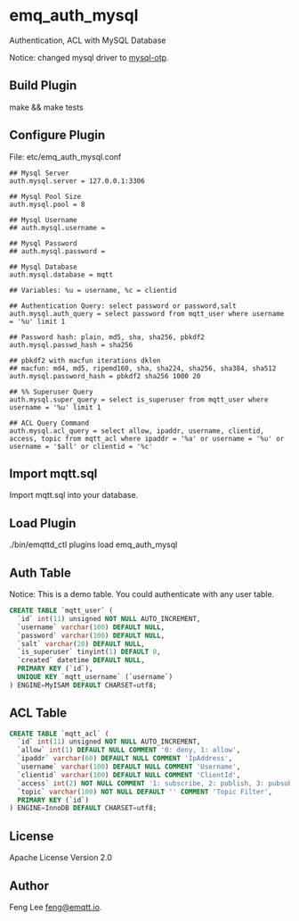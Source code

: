 
emq_auth_mysql
==============

Authentication, ACL with MySQL Database

Notice: changed mysql driver to [mysql-otp](https://github.com/mysql-otp/mysql-otp).

Build Plugin
-------------

make && make tests

Configure Plugin
----------------

File: etc/emq_auth_mysql.conf

```
## Mysql Server
auth.mysql.server = 127.0.0.1:3306

## Mysql Pool Size
auth.mysql.pool = 8

## Mysql Username
## auth.mysql.username =

## Mysql Password
## auth.mysql.password =

## Mysql Database
auth.mysql.database = mqtt

## Variables: %u = username, %c = clientid

## Authentication Query: select password or password,salt
auth.mysql.auth_query = select password from mqtt_user where username = '%u' limit 1

## Password hash: plain, md5, sha, sha256, pbkdf2
auth.mysql.passwd_hash = sha256

## pbkdf2 with macfun iterations dklen
## macfun: md4, md5, ripemd160, sha, sha224, sha256, sha384, sha512
auth.mysql.password_hash = pbkdf2 sha256 1000 20

## %% Superuser Query
auth.mysql.super_query = select is_superuser from mqtt_user where username = '%u' limit 1

## ACL Query Command
auth.mysql.acl_query = select allow, ipaddr, username, clientid, access, topic from mqtt_acl where ipaddr = '%a' or username = '%u' or username = '$all' or clientid = '%c'
```

Import mqtt.sql
---------------

Import mqtt.sql into your database.

Load Plugin
-----------

./bin/emqttd_ctl plugins load emq_auth_mysql

Auth Table
----------

Notice: This is a demo table. You could authenticate with any user table.

```sql
CREATE TABLE `mqtt_user` (
  `id` int(11) unsigned NOT NULL AUTO_INCREMENT,
  `username` varchar(100) DEFAULT NULL,
  `password` varchar(100) DEFAULT NULL,
  `salt` varchar(20) DEFAULT NULL,
  `is_superuser` tinyint(1) DEFAULT 0,
  `created` datetime DEFAULT NULL,
  PRIMARY KEY (`id`),
  UNIQUE KEY `mqtt_username` (`username`)
) ENGINE=MyISAM DEFAULT CHARSET=utf8;
```

ACL Table
----------

```sql
CREATE TABLE `mqtt_acl` (
  `id` int(11) unsigned NOT NULL AUTO_INCREMENT,
  `allow` int(1) DEFAULT NULL COMMENT '0: deny, 1: allow',
  `ipaddr` varchar(60) DEFAULT NULL COMMENT 'IpAddress',
  `username` varchar(100) DEFAULT NULL COMMENT 'Username',
  `clientid` varchar(100) DEFAULT NULL COMMENT 'ClientId',
  `access` int(2) NOT NULL COMMENT '1: subscribe, 2: publish, 3: pubsub',
  `topic` varchar(100) NOT NULL DEFAULT '' COMMENT 'Topic Filter',
  PRIMARY KEY (`id`)
) ENGINE=InnoDB DEFAULT CHARSET=utf8;
```

License
-------

Apache License Version 2.0

Author
-------

Feng Lee <feng@emqtt.io>.

